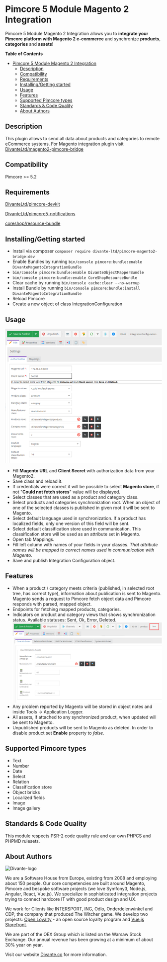 # <a name="integration-module"></a>Pimcore 5 Module Magento 2 Integration

Pimcore 5 Module Magento 2 Integration allows you to **integrate your Pimcore platform with Magento 2 e-commerce** and synchronize **products**, **categories** and **assets**!

**Table of Contents**

- [Pimcore 5 Module Magento 2 Integration](#integration-module)
	- [Description](#description)
	- [Compatibility](#compability)
	- [Requirements](#requirements)
	- [Installing/Getting started](#installing)
	- [Usage](#usage)
	- [Features](#features)
	- [Supported Pimcore types](#supported-types)
	- [Standards & Code Quality](#standards)
	- [About Authors](#authors)
	
## <a name="description"></a>Description	
This plugin allows to send all data about products and categories to remote eCommerce systems.
For Magento integration plugin visit [DivanteLtd/magento2-pimcore-bridge](https://github.com/DivanteLtd/magento2-pimcore-bridge) 


## <a name="compability"></a>Compatibility	
Pimcore >= 5.2

## <a name="requirements"></a>Requirements
[DivanteLtd/pimcore-devkit](https://github.com/DivanteLtd/pimcore-devkit)

[DivanteLtd/pimcore5-notifications](https://github.com/DivanteLtd/pimcore5-notifications)

[coreshop/resource-bundle](https://github.com/coreshop/ResourceBundle)

## <a name="installing"></a>Installing/Getting started	
- Install via composer ```composer require divante-ltd/pimcore-magento2-bridge:dev```
- Enable Bundles by running ```bin/console pimcore:bundle:enable DivanteMagentoIntegrationBundle```
- ```bin/console pimcore:bundle:enable DivanteObjectMapperBundle```
- ```bin/console pimcore:bundle:enable CoreShopResourceBundle```
- Clear cache by running ```bin/console cache:clear --no-warmup```
- Install Bundle by running ```bin/console pimcore:bundle:install DivanteMagentoIntegrationBundle```
- Reload Pimcore
- Create a new object of class IntegrationConfiguration

## <a name="usage"></a>Usage
![Screenshot](doc/images/integrationConfigurationView.png)
- Fill **Magento URL** and **Client Secret** with authorization data from your Magento2.
- Save class and reload it.
- If credentials were correct it will be possible to select **Magento store**, if not "**Could not fetch stores**" value will be displayed.
- Select classes that are used as a product and category class.
- Select products and categories synchronization root. When an object of one of the selected classes is published in given root it will be sent to Magento.
- Select default language used in synchronization. If a product has localized fields, only one version of this field will be sent.
- Select default classification store used in communication. This classification store will be used as an attribute set in Magento.
- Open tab Mappings.
- Fill left column with names of your fields in your classes. *That attribute names will be mapped to correct names used in communication with Magento*.
- Save and publish Integration Configuration object.

## <a name="features"></a>Features
- When a product / category meets criteria (published, in selected root tree, has correct type), information about publication is sent to Magento.
 Magento sends a request to Pimcore fetch object data and Pimcore responds with parsed, mapped object.
- Endpoints for fetching mapped products, categories.
- Indicators on product and category views that shows synchronization status. Available statuses: Sent, Ok, Error, Deleted.
![Screenshot](doc/images/productView.png)
- Any problem reported by Magento will be stored in object notes and inside Tools -> Application Logger.
- All assets, if attached to any synchronized product, when updated will be sent to Magento.
- Unpublished products will be sent to Magento as deleted. In order to disable product set **Enable** property to *false*.

## <a name="supported-types"></a>Supported Pimcore types
- Text
- Number
- Date
- Select
- Relation
- Classification store
- Object bricks
- Localized fields
- Image
- Image gallery
 
## <a name="standards"></a>Standards & Code Quality
This module respects PSR-2 code quality rule and our own PHPCS and PHPMD rulesets.

## <a name="authors"></a>About Authors

![Divante-logo](http://divante.co/logo-HG.png "Divante")

We are a Software House from Europe, existing from 2008 and employing about 150 people. Our core competencies are built around Magento, Pimcore and bespoke software projects (we love Symfony3, Node.js, Angular, React, Vue.js). We specialize in sophisticated integration projects trying to connect hardcore IT with good product design and UX.

We work for Clients like INTERSPORT, ING, Odlo, Onderdelenwinkel and CDP, the company that produced The Witcher game. We develop two projects: [Open Loyalty](http://www.openloyalty.io/ "Open Loyalty") - an open source loyalty program and [Vue.js Storefront](https://github.com/DivanteLtd/vue-storefront "Vue.js Storefront").

We are part of the OEX Group which is listed on the Warsaw Stock Exchange. Our annual revenue has been growing at a minimum of about 30% year on year.

Visit our website [Divante.co](https://divante.co/ "Divante.co") for more information.
